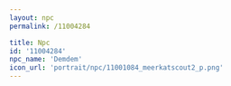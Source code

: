```yaml
---
layout: npc
permalink: /11004284

title: Npc
id: '11004284'
npc_name: 'Demdem'
icon_url: 'portrait/npc/11001084_meerkatscout2_p.png'
---
```

